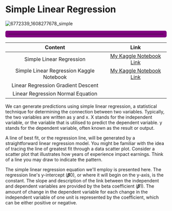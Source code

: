 # Simple Linear Regression

![6772339_1608277678_simple](https://github.com/avs-abhishek123/Machine-Learning/blob/main/images/sample_images/6772339_1608277678_simple.jpg?raw=true)

<hr style ="border: 10px solid purple; border-radius: 5px;">

| Content | Link |
| :---: | :---: |
| Simple Linear Regression | [My Kaggle Notebook Link](https://www.kaggle.com/code/abhishek14398/simple-linear-regression) |
| Simple Linear Regression Kaggle Notebook | [My Kaggle Notebook Link](https://www.kaggle.com/code/abhishek14398/simple-linear-regression) |
| Linear Regression Gradient Descent |  |
| Linear Regression Normal Equation |  |

We can generate predictions using simple linear regression, a statistical technique for determining the connection between two variables. Typically, the two variables are written as y and x. X stands for the independent variable, or the variable that is utilised to predict the dependent variable. y stands for the dependent variable, often known as the result or output.

A line of best fit, or the regression line, will be generated by a straightforward linear regression model. You might be familiar with the idea of tracing the line of greatest fit through a data scatter plot. Consider a scatter plot that illustrates how years of experience impact earnings. Think of a line you may draw to indicate the pattern.

The simple linear regression equation we'll employ is presented here. The regression line's y-intercept (𝜷0), or where it will begin on the y-axis, is the constant. The slope and description of the link between the independent and dependent variables are provided by the beta coefficient (𝜷1). The amount of change in the dependent variable for each change in the independent variable of one unit is represented by the coefficient, which can be either positive or negative.

